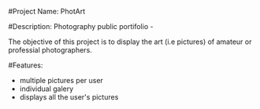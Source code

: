 #Project Name:
PhotArt

#Description:
Photography public portifolio - 

The objective of this project is to display the art (i.e pictures) of amateur or professial photographers.

#Features:

- multiple pictures per user
- individual galery 
- displays all the user's pictures
